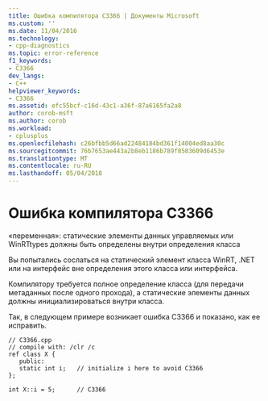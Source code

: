 ```yaml
---
title: Ошибка компилятора C3366 | Документы Microsoft
ms.custom: ''
ms.date: 11/04/2016
ms.technology:
- cpp-diagnostics
ms.topic: error-reference
f1_keywords:
- C3366
dev_langs:
- C++
helpviewer_keywords:
- C3366
ms.assetid: efc55bcf-c16d-43c1-a36f-87a6165fa2a8
author: corob-msft
ms.author: corob
ms.workload:
- cplusplus
ms.openlocfilehash: c26bfbb5d66ad22484184bd361f14004ed8aa30c
ms.sourcegitcommit: 76b7653ae443a2b8eb1186b789f8503609d6453e
ms.translationtype: MT
ms.contentlocale: ru-RU
ms.lasthandoff: 05/04/2018
---
```

# <a name="compiler-error-c3366"></a>Ошибка компилятора C3366
«переменная»: статические элементы данных управляемых или WinRTtypes должны быть определены внутри определения класса  
  
 Вы попытались сослаться на статический элемент класса WinRT, .NET или на интерфейс вне определения этого класса или интерфейса.  
  
 Компилятору требуется полное определение класса (для передачи метаданных после одного прохода), а статические элементы данных должны инициализироваться внутри класса.  
  
 Так, в следующем примере возникает ошибка C3366 и показано, как ее исправить.  
  
```  
// C3366.cpp  
// compile with: /clr /c  
ref class X {  
   public:  
   static int i;   // initialize i here to avoid C3366  
};  
  
int X::i = 5;      // C3366  
```  
